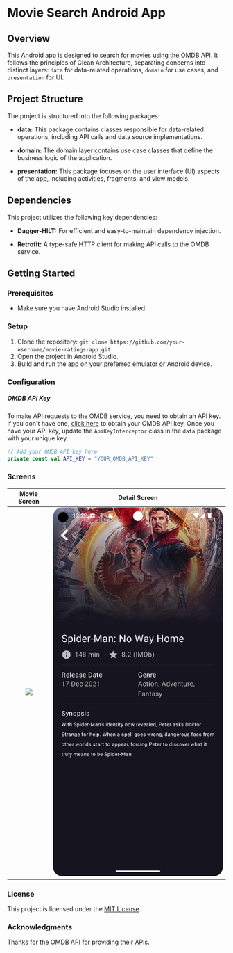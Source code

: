 # Movie Search Android App

## Overview

This Android app is designed to search for movies using the OMDB API. It follows the principles of Clean Architecture, separating concerns into distinct layers: `data` for data-related operations, `domain` for use cases, and `presentation` for UI.

## Project Structure

The project is structured into the following packages:

- **data:** This package contains classes responsible for data-related operations, including API calls and data source implementations.

- **domain:** The domain layer contains use case classes that define the business logic of the application.

- **presentation:** This package focuses on the user interface (UI) aspects of the app, including activities, fragments, and view models.

## Dependencies

This project utilizes the following key dependencies:

- **Dagger-HILT:** For efficient and easy-to-maintain dependency injection.

- **Retrofit:** A type-safe HTTP client for making API calls to the OMDB service.

## Getting Started

### Prerequisites

- Make sure you have Android Studio installed.

### Setup

1. Clone the repository:
   `git clone https://github.com/your-username/movie-ratings-app.git`
2. Open the project in Android Studio.
3. Build and run the app on your preferred emulator or Android device.

### Configuration
##### OMDB API Key
To make API requests to the OMDB service, you need to obtain an API key. If you don't have one, [click here](https://www.omdbapi.com/apikey.aspx) to obtain your OMDB API key. Once you have your API key, update the `ApiKeyInterceptor` class in the `data` package with your unique key.

```kotlin
// Add your OMDB API key here
private const val API_KEY = "YOUR_OMDB_API_KEY" 
```
### Screens
Movie Screen               |  Detail Screen
:-------------------------:|:-------------------------:
![](/screens/movie-screen.png)  |  ![](/screens/details-screen.png)

### License

This project is licensed under the [MIT License](LICENSE).

### Acknowledgments
Thanks for the OMDB API for providing their APIs.
